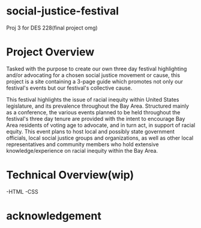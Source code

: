 # social-justice-festival
Proj 3 for DES 228(final project omg)

# Project Overview
Tasked with the purpose to create our own three day festival highlighting and/or advocating for a chosen social justice movement or cause, this project is a site containing a 3-page guide which promotes not only our festival's events but our festival's collective cause. 

This festival highlights the issue of racial inequity within United States legislature, and its prevalence throughout the Bay Area. Structured mainly as a conference, the various events planned to be held throughout the festival's three day tenure are provided with the intent to encourage Bay Area residents of voting age to advocate, and in turn act, in support of racial equity. This event plans to host local and possibly state government officials, local social justice groups and organizations, as well as other local representatives and community members who hold extensive knowledge/experience on racial inequity within the Bay Area.


# Technical Overview(wip)
-HTML
-CSS

# acknowledgement